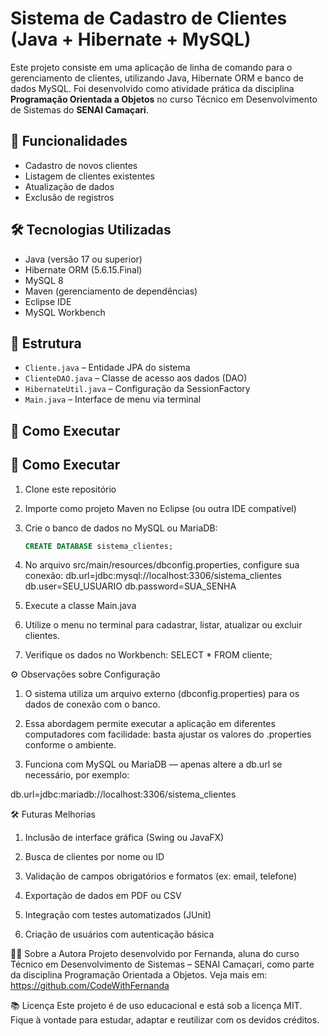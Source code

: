 # Sistema de Cadastro de Clientes (Java + Hibernate + MySQL)

Este projeto consiste em uma aplicação de linha de comando para o gerenciamento de clientes, utilizando Java, Hibernate ORM e banco de dados MySQL. Foi desenvolvido como atividade prática da disciplina **Programação Orientada a Objetos** no curso Técnico em Desenvolvimento de Sistemas do **SENAI Camaçari**.

## 🚀 Funcionalidades
- Cadastro de novos clientes
- Listagem de clientes existentes
- Atualização de dados
- Exclusão de registros

## 🛠️ Tecnologias Utilizadas
- Java (versão 17 ou superior)
- Hibernate ORM (5.6.15.Final)
- MySQL 8
- Maven (gerenciamento de dependências)
- Eclipse IDE
- MySQL Workbench

## 🧱 Estrutura
- `Cliente.java` – Entidade JPA do sistema
- `ClienteDAO.java` – Classe de acesso aos dados (DAO)
- `HibernateUtil.java` – Configuração da SessionFactory
- `Main.java` – Interface de menu via terminal


## 🔧 Como Executar

## 🔧 Como Executar

1. Clone este repositório  
2. Importe como projeto Maven no Eclipse (ou outra IDE compatível)  
3. Crie o banco de dados no MySQL ou MariaDB:
   ```sql
   CREATE DATABASE sistema_clientes;

4. No arquivo src/main/resources/dbconfig.properties, configure sua conexão:
   db.url=jdbc:mysql://localhost:3306/sistema_clientes
db.user=SEU_USUARIO
db.password=SUA_SENHA


5. Execute a classe Main.java
6. Utilize o menu no terminal para cadastrar, listar, atualizar ou excluir clientes.
7. Verifique os dados no Workbench:
   SELECT * FROM cliente;


⚙️ Observações sobre Configuração

1. O sistema utiliza um arquivo externo (dbconfig.properties) para os dados de conexão com o banco.

2. Essa abordagem permite executar a aplicação em diferentes computadores com facilidade: basta ajustar os valores do .properties conforme o ambiente.

3. Funciona com MySQL ou MariaDB — apenas altere a db.url se necessário, por exemplo:

db.url=jdbc:mariadb://localhost:3306/sistema_clientes


🛠️ Futuras Melhorias

1. Inclusão de interface gráfica (Swing ou JavaFX)

2. Busca de clientes por nome ou ID

3. Validação de campos obrigatórios e formatos (ex: email, telefone)

4. Exportação de dados em PDF ou CSV

5. Integração com testes automatizados (JUnit)
   
7. Criação de usuários com autenticação básica


👩‍💻 Sobre a Autora
Projeto desenvolvido por Fernanda, aluna do curso Técnico em Desenvolvimento de Sistemas – SENAI Camaçari, como parte da disciplina Programação Orientada a Objetos. Veja mais em: https://github.com/CodeWithFernanda


📚 Licença
Este projeto é de uso educacional e está sob a licença MIT. Fique à vontade para estudar, adaptar e reutilizar com os devidos créditos.



